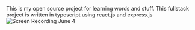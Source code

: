 This is my open source project for learning words and stuff. This fullstack project is written in typescript using react.js and express.js
![Screen Recording June 4](https://github.com/Squikle/MemIt/assets/55331475/f6f32ec2-dfbe-4084-9406-be23ff87e0f7)
